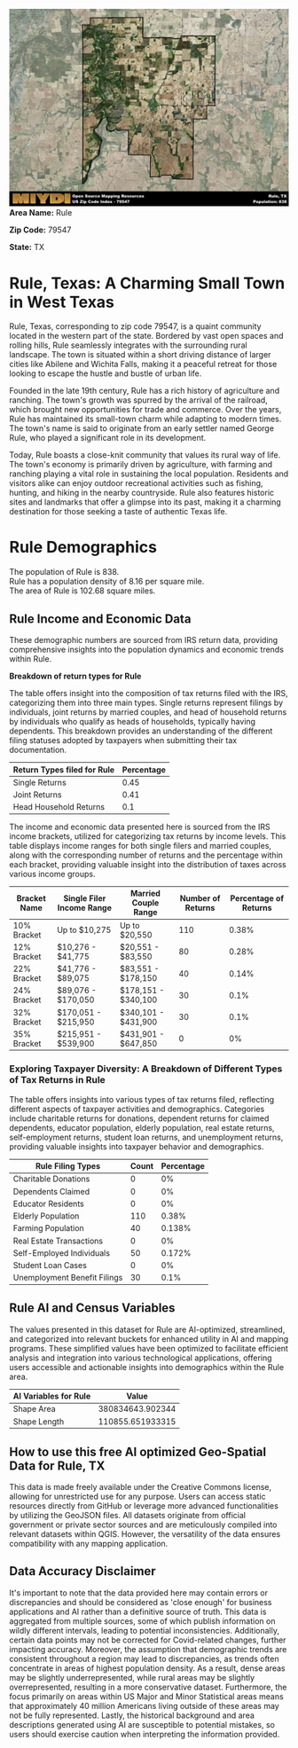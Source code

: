 ![Image Alt Text](../_images/79547.png)
**Area Name:** Rule

**Zip Code:** 79547

**State:** TX


# Rule, Texas: A Charming Small Town in West Texas  

Rule, Texas, corresponding to zip code 79547, is a quaint community located in the western part of the state. Bordered by vast open spaces and rolling hills, Rule seamlessly integrates with the surrounding rural landscape. The town is situated within a short driving distance of larger cities like Abilene and Wichita Falls, making it a peaceful retreat for those looking to escape the hustle and bustle of urban life.

Founded in the late 19th century, Rule has a rich history of agriculture and ranching. The town's growth was spurred by the arrival of the railroad, which brought new opportunities for trade and commerce. Over the years, Rule has maintained its small-town charm while adapting to modern times. The town's name is said to originate from an early settler named George Rule, who played a significant role in its development.

Today, Rule boasts a close-knit community that values its rural way of life. The town's economy is primarily driven by agriculture, with farming and ranching playing a vital role in sustaining the local population. Residents and visitors alike can enjoy outdoor recreational activities such as fishing, hunting, and hiking in the nearby countryside. Rule also features historic sites and landmarks that offer a glimpse into its past, making it a charming destination for those seeking a taste of authentic Texas life.

# Rule Demographics

The population of Rule is 838.  
Rule has a population density of 8.16 per square mile.  
The area of Rule is 102.68 square miles.  

## Rule Income and Economic Data

These demographic numbers are sourced from IRS return data, providing comprehensive insights into the population dynamics and economic trends within Rule.

**Breakdown of return types for Rule**

The table offers insight into the composition of tax returns filed with the IRS, categorizing them into three main types. Single returns represent filings by individuals, joint returns by married couples, and head of household returns by individuals who qualify as heads of households, typically having dependents. This breakdown provides an understanding of the different filing statuses adopted by taxpayers when submitting their tax documentation.

| Return Types filed for Rule                              | Percentage          |
|----------------------------------------------------------|---------------------|
| Single Returns                                            | 0.45 |
| Joint Returns                                             | 0.41 |
| Head Household Returns                                    | 0.1 |

The income and economic data presented here is sourced from the IRS income brackets, utilized for categorizing tax returns by income levels. This table displays income ranges for both single filers and married couples, along with the corresponding number of returns and the percentage within each bracket, providing valuable insight into the distribution of taxes across various income groups.

| Bracket Name       | Single Filer Income Range | Married Couple Range | Number of Returns | Percentage of Returns |
|--------------------|----------------------------|----------------------|-------------------|-----------------------|
| 10% Bracket        | Up to $10,275              | Up to $20,550        | 110 | 0.38% |
| 12% Bracket        | $10,276 - $41,775          | $20,551 - $83,550    | 80 | 0.28% |
| 22% Bracket        | $41,776 - $89,075          | $83,551 - $178,150   | 40 | 0.14% |
| 24% Bracket        | $89,076 - $170,050         | $178,151 - $340,100  | 30 | 0.1% |
| 32% Bracket        | $170,051 - $215,950        | $340,101 - $431,900  | 30 | 0.1% |
| 35% Bracket        | $215,951 - $539,900        | $431,901 - $647,850  | 0 | 0% |

### Exploring Taxpayer Diversity: A Breakdown of Different Types of Tax Returns in Rule

The table offers insights into various types of tax returns filed, reflecting different aspects of taxpayer activities and demographics. Categories include charitable returns for donations, dependent returns for claimed dependents, educator population, elderly population, real estate returns, self-employment returns, student loan returns, and unemployment returns, providing valuable insights into taxpayer behavior and demographics.

| Rule Filing Types                    | Count | Percentage |
|--------------------------------------|-------|------------|
| Charitable Donations                 | 0 | 0% |
| Dependents Claimed                   | 0 | 0% |
| Educator Residents                   | 0 | 0% |
| Elderly Population                   | 110 | 0.38% |
| Farming Population                   | 40 | 0.138% |
| Real Estate Transactions             | 0 | 0% |
| Self-Employed Individuals            | 50 | 0.172% |
| Student Loan Cases                   | 0 | 0% |
| Unemployment Benefit Filings         | 30 | 0.1% |

## Rule AI and Census Variables

The values presented in this dataset for Rule are AI-optimized, streamlined, and categorized into relevant buckets for enhanced utility in AI and mapping programs. These simplified values have been optimized to facilitate efficient analysis and integration into various technological applications, offering users accessible and actionable insights into demographics within the Rule area.

| AI Variables for Rule | Value |
|-------------|-------|
| Shape Area | 380834643.902344 |
| Shape Length | 110855.651933315 |

## How to use this free AI optimized Geo-Spatial Data for Rule, TX

This data is made freely available under the Creative Commons license, allowing for unrestricted use for any purpose. Users can access static resources directly from GitHub or leverage more advanced functionalities by utilizing the GeoJSON files. All datasets originate from official government or private sector sources and are meticulously compiled into relevant datasets within QGIS. However, the versatility of the data ensures compatibility with any mapping application.

## Data Accuracy Disclaimer
It's important to note that the data provided here may contain errors or discrepancies and should be considered as 'close enough' for business applications and AI rather than a definitive source of truth. This data is aggregated from multiple sources, some of which publish information on wildly different intervals, leading to potential inconsistencies. Additionally, certain data points may not be corrected for Covid-related changes, further impacting accuracy. Moreover, the assumption that demographic trends are consistent throughout a region may lead to discrepancies, as trends often concentrate in areas of highest population density. As a result, dense areas may be slightly underrepresented, while rural areas may be slightly overrepresented, resulting in a more conservative dataset. Furthermore, the focus primarily on areas within US Major and Minor Statistical areas means that approximately 40 million Americans living outside of these areas may not be fully represented. Lastly, the historical background and area descriptions generated using AI are susceptible to potential mistakes, so users should exercise caution when interpreting the information provided.
